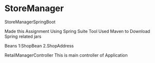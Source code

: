 # StoreManager
StoreManagerSpringBoot


Made this Assignment Using Spring Suite Tool
Used Maven to Download Spring related jars

Beans 
     1:ShopBean
     2.ShopAddress
     
RetailManagerController
 This is main controller of Application
